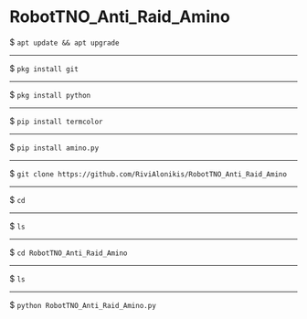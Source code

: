# RobotTNO_Anti_Raid_Amino

$ ```apt update && apt upgrade```
***
$ ```pkg install git```
***
$ ```pkg install python```
***
$ ```pip install termcolor```
***
$ ```pip install amino.py```
***
$ ```git clone https://github.com/RiviAlonikis/RobotTNO_Anti_Raid_Amino```
***
$ ```cd```
***
$ ```ls```
***
$ ```cd RobotTNO_Anti_Raid_Amino```
***
$ ```ls```
***
$ ```python RobotTNO_Anti_Raid_Amino.py```
